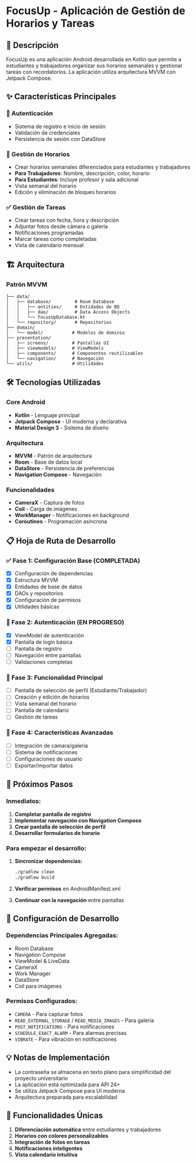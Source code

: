 # FocusUp - Aplicación de Gestión de Horarios y Tareas

## 📱 Descripción
FocusUp es una aplicación Android desarrollada en Kotlin que permite a estudiantes y trabajadores organizar sus horarios semanales y gestionar tareas con recordatorios. La aplicación utiliza arquitectura MVVM con Jetpack Compose.

## ✨ Características Principales

### 🔐 Autenticación
- Sistema de registro e inicio de sesión
- Validación de credenciales
- Persistencia de sesión con DataStore

### 📅 Gestión de Horarios
- Crear horarios semanales diferenciados para estudiantes y trabajadores
- **Para Trabajadores**: Nombre, descripción, color, horario
- **Para Estudiantes**: Incluye profesor y sala adicional
- Vista semanal del horario
- Edición y eliminación de bloques horarios

### ✅ Gestión de Tareas
- Crear tareas con fecha, hora y descripción
- Adjuntar fotos desde cámara o galería
- Notificaciones programadas
- Marcar tareas como completadas
- Vista de calendario mensual

## 🏗️ Arquitectura

### Patrón MVVM
```
├── data/
│   ├── database/         # Room Database
│   │   ├── entities/     # Entidades de BD
│   │   ├── dao/          # Data Access Objects
│   │   └── FocusUpDatabase.kt
│   └── repository/       # Repositorios
├── domain/
│   └── model/           # Modelos de dominio
├── presentation/
│   ├── screens/         # Pantallas UI
│   ├── viewmodels/      # ViewModels
│   ├── components/      # Componentes reutilizables
│   └── navigation/      # Navegación
└── utils/               # Utilidades
```

## 🛠️ Tecnologías Utilizadas

### Core Android
- **Kotlin** - Lenguaje principal
- **Jetpack Compose** - UI moderna y declarativa
- **Material Design 3** - Sistema de diseño

### Arquitectura
- **MVVM** - Patrón de arquitectura
- **Room** - Base de datos local
- **DataStore** - Persistencia de preferencias
- **Navigation Compose** - Navegación

### Funcionalidades
- **CameraX** - Captura de fotos
- **Coil** - Carga de imágenes
- **WorkManager** - Notificaciones en background
- **Coroutines** - Programación asíncrona

## 📋 Hoja de Ruta de Desarrollo

### ✅ Fase 1: Configuración Base (COMPLETADA)
- [x] Configuración de dependencias
- [x] Estructura MVVM
- [x] Entidades de base de datos
- [x] DAOs y repositorios
- [x] Configuración de permisos
- [x] Utilidades básicas

### 🔄 Fase 2: Autenticación (EN PROGRESO)
- [x] ViewModel de autenticación
- [x] Pantalla de login básica
- [ ] Pantalla de registro
- [ ] Navegación entre pantallas
- [ ] Validaciones completas

### 📅 Fase 3: Funcionalidad Principal
- [ ] Pantalla de selección de perfil (Estudiante/Trabajador)
- [ ] Creación y edición de horarios
- [ ] Vista semanal del horario
- [ ] Pantalla de calendario
- [ ] Gestión de tareas

### 🚀 Fase 4: Características Avanzadas
- [ ] Integración de cámara/galería
- [ ] Sistema de notificaciones
- [ ] Configuraciones de usuario
- [ ] Exportar/importar datos

## 🚀 Próximos Pasos

### Inmediatos:
1. **Completar pantalla de registro**
2. **Implementar navegación con Navigation Compose**
3. **Crear pantalla de selección de perfil**
4. **Desarrollar formularios de horario**

### Para empezar el desarrollo:

1. **Sincronizar dependencias:**
   ```bash
   ./gradlew clean
   ./gradlew build
   ```

2. **Verificar permisos** en AndroidManifest.xml

3. **Continuar con la navegación** entre pantallas

## 🔧 Configuración de Desarrollo

### Dependencias Principales Agregadas:
- Room Database
- Navigation Compose
- ViewModel & LiveData
- CameraX
- Work Manager
- DataStore
- Coil para imágenes

### Permisos Configurados:
- `CAMERA` - Para capturar fotos
- `READ_EXTERNAL_STORAGE` / `READ_MEDIA_IMAGES` - Para galería
- `POST_NOTIFICATIONS` - Para notificaciones
- `SCHEDULE_EXACT_ALARM` - Para alarmas precisas
- `VIBRATE` - Para vibración en notificaciones

## 💡 Notas de Implementación

- La contraseña se almacena en texto plano para simplificidad del proyecto universitario
- La aplicación está optimizada para API 24+
- Se utiliza Jetpack Compose para UI moderna
- Arquitectura preparada para escalabilidad

## 📱 Funcionalidades Únicas

1. **Diferenciación automática** entre estudiantes y trabajadores
2. **Horarios con colores personalizables**
3. **Integración de fotos en tareas**
4. **Notificaciones inteligentes**
5. **Vista calendario intuitiva**